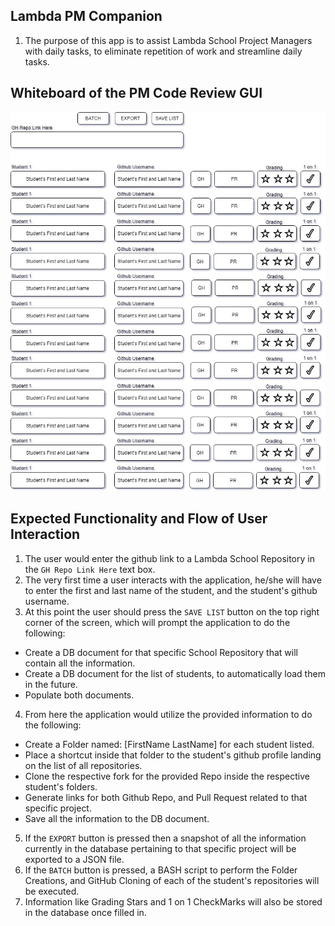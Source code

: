 ## Lambda PM Companion
1. The purpose of this app is to assist Lambda School Project Managers with daily tasks, to eliminate repetition of work and streamline daily tasks.

## Whiteboard of the PM Code Review GUI
![alt text](./Whiteboard/GitCloneMultiple.jpg "Logo Title Text 1")

## Expected Functionality and Flow of User Interaction
1. The user would enter the github link to a Lambda School Repository in the `GH Repo Link Here` text box.
2. The very first time a user interacts with the application, he/she will have to enter the first and last name of the student, and the student's github username.
3. At this point the user should press the `SAVE LIST` button on the top right corner of the screen, which will prompt the application to do the following:
  * Create a DB document for that specific School Repository that will contain all the information.
  * Create a DB document for the list of students, to automatically load them in the future.
  * Populate both documents.
4. From here the application would utilize the provided information to do the following:
  * Create a Folder named: [FirstName LastName] for each student listed.
  * Place a shortcut inside that folder to the student's github profile landing on the list of all repositories.
  * Clone the respective fork for the provided Repo inside the respective student's folders.
  * Generate links for both Github Repo, and Pull Request related to that specific project.
  * Save all the information to the DB document.
5. If the `EXPORT` button is pressed then a snapshot of all the information currently in the database pertaining to that specific project will be exported to a JSON file.
6. If the `BATCH` button is pressed, a BASH script to perform the Folder Creations, and GitHub Cloning of each of the student's repositories will be executed.
7. Information like Grading Stars and 1 on 1 CheckMarks will also be stored in the database once filled in.
